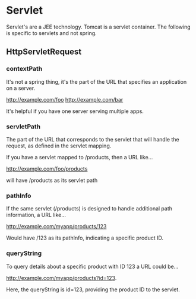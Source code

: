 # Servlet

Servlet's are a JEE technology. Tomcat is a servlet container. 
The following is specific to servlets and not spring.

## HttpServletRequest

### contextPath 

It's not a spring thing, it's the part of the URL that specifies an application on a server.

http://example.com/foo
http://example.com/bar

It's helpful if you have one server serving multiple apps.

### servletPath

The part of the URL that corresponds to the servlet that will handle the request, as defined in the servlet mapping.

If you have a servlet mapped to /products, then a URL like... 

http://example.com/foo/products

will have /products as its servlet path

### pathInfo

If the same servlet (/products) is designed to handle additional path information, a URL like... 

http://example.com/myapp/products/123 

Would have /123 as its pathInfo, indicating a specific product ID.

### queryString

To query details about a specific product with ID 123 a URL could be... 

http://example.com/myapp/products?id=123. 

Here, the queryString is id=123, providing the product ID to the servlet.
